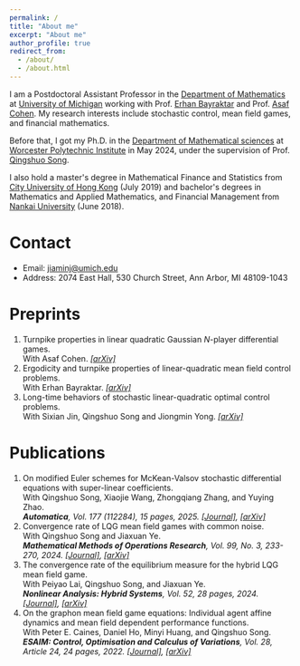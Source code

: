 ```yaml
---
permalink: /
title: "About me"
excerpt: "About me"
author_profile: true
redirect_from: 
  - /about/
  - /about.html
---
```


I am a Postdoctoral Assistant Professor in the [Department of Mathematics](https://lsa.umich.edu/math) at [University of Michigan](https://umich.edu) working with Prof. [Erhan Bayraktar](https://sites.lsa.umich.edu/erhan/) and Prof. [Asaf Cohen](https://sites.google.com/site/asafcohentau/). My research interests include stochastic control, mean field games, and financial mathematics.

Before that, I got my Ph.D. in the [Department of Mathematical sciences](https://www.wpi.edu/academics/departments/mathematical-sciences) at [Worcester Polytechnic Institute](https://www.wpi.edu) in May 2024, under the supervision of Prof. [Qingshuo Song](https://qsongatwpi.github.io/?_gl=1*yzk9tp*_ga*NDQxMzI4NTY2LjE3NTEzNDExNzU.*_ga_RE35PKQB7J*czE3NTIxODU3MTMkbzMkZzAkdDE3NTIxODU3MzAkajU4JGwwJGgw*_gcl_au*MzM2NDMzNzE0LjE3NTEzNDExNzU.).

I also hold a master's degree in Mathematical Finance and Statistics from [City University of Hong Kong](https://www.cityu.edu.hk/ma/) (July 2019) and bachelor's degrees in Mathematics and Applied Mathematics, and Financial Management from [Nankai University](https://en.nankai.edu.cn) (June 2018).

Contact
======
- Email: jiaminj@umich.edu
- Address: 2074 East Hall, 530 Church Street, Ann Arbor, MI 48109-1043
<!--  [Curriculum Vitae](https://github.com/JiaminJIAN/JiaminJian.github.io/blob/master/assets/CV_Jiamin%20Jian.pdf) -->



Preprints
======
1. Turnpike properties in linear quadratic Gaussian $N$-player differential games.  
   With Asaf Cohen.
   *[[arXiv]](https://arxiv.org/pdf/2507.11632)*
1. Ergodicity and turnpike properties of linear-quadratic mean field control problems.  
   With Erhan Bayraktar.
   *[[arXiv]](https://arxiv.org/pdf/2502.08935)*
1. Long-time behaviors of stochastic linear-quadratic optimal control problems.  
   With Sixian Jin, Qingshuo Song and Jiongmin Yong.
   *[[arXiv]](https://arxiv.org/pdf/2409.11633)*

Publications
======
1. On modified Euler schemes for McKean-Valsov stochastic differential equations with super-linear coefficients.  
   With Qingshuo Song, Xiaojie Wang, Zhongqiang Zhang, and Yuying Zhao.  
   ***Automatica**, Vol. 177 (112284), 15 pages, 2025. [[Journal]](https://www.sciencedirect.com/science/article/pii/S0005109825001761), [[arXiv]](https://arxiv.org/pdf/2502.05057)*  
1. Convergence rate of LQG mean field games with common noise.  
   With Qingshuo Song and Jiaxuan Ye.   
   ***Mathematical Methods of Operations Research**, Vol. 99, No. 3, 233-270, 2024. [[Journal]](https://link.springer.com/article/10.1007/s00186-024-00863-2), [[arXiv]](https://arxiv.org/pdf/2307.00695)*
1. The convergence rate of the equilibrium measure for the hybrid LQG mean field game.  
   With Peiyao Lai, Qingshuo Song, and Jiaxuan Ye.  
   ***Nonlinear Analysis: Hybrid Systems**, Vol. 52, 28 pages, 2024. [[Journal]](https://www.sciencedirect.com/science/article/pii/S1751570X23001255?dgcid=coauthor), [[arXiv]](https://arxiv.org/pdf/2106.04762)*
1. On the graphon mean field game equations: Individual agent affine dynamics and mean field dependent performance functions.  
   With Peter E. Caines, Daniel Ho, Minyi Huang, and Qingshuo Song.  
   ***ESAIM: Control, Optimisation and Calculus of Variations**, Vol. 28, Article 24, 24 pages, 2022. [[Journal]](https://www.esaim-cocv.org/articles/cocv/abs/2022/01/cocv210017/cocv210017.html), [[arXiv]](https://arxiv.org/pdf/2009.12144)*







